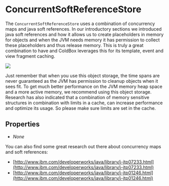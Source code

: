 # ConcurrentSoftReferenceStore

The `ConcurrentSoftReferenceStore` uses a combination of concurrency maps and java soft references. In our introductory sections we introduced java soft references and how it allows us to create placeholders in memory for objects and when the JVM needs memory it has permission to collect these placeholders and thus release memory. This is truly a great combination to have and ColdBox leverages this for its template, event and view fragment caching.

![](../../images/cachebox\_softreference.png)

Just remember that when you use this object storage, the time spans are never guaranteed as the JVM has permission to cleanup objects when it sees fit. To get much better performance on the JVM memory heap space and a more active memory, we recommend using this object storage. Research has also indicated that a combination of memory sensitive structures in combination with limits in a cache, can increase performance and optimize its usage. So please make sure limits are set in the cache.

## Properties

* _None_

You can also find some great research out there about concurrency maps and soft references:

* [http://www.ibm.com/developerworks/java/library/j-jtp07233.html](http://www.ibm.com/developerworks/java/library/j-jtp07233.html)
* [http://www.ibm.com/developerworks/java/library/j-jtp01246.html](http://www.ibm.com/developerworks/java/library/j-jtp01246.html)
